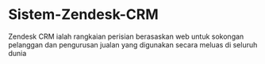 # Sistem-Zendesk-CRM
Zendesk CRM ialah rangkaian perisian berasaskan web untuk sokongan pelanggan dan pengurusan jualan yang digunakan secara meluas di seluruh dunia
